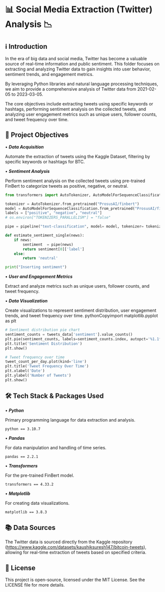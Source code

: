 # 📊 Social Media Extraction (Twitter) Analysis 📉

## ℹ️ __Introduction__

In the era of big data and social media, Twitter has become a valuable source of real-time information and public sentiment. This folder focuses on extracting and analyzing Twitter data to gain insights into user behavior, sentiment trends, and engagement metrics. 

By leveraging Python libraries and natural language processing techniques, we aim to provide a comprehensive analysis of Twitter data from 2021-02-05 to 2023-03-05.

The core objectives include extracting tweets using specific keywords or hashtags, performing sentiment analysis on the collected tweets, and analyzing user engagement metrics such as unique users, follower counts, and tweet frequency over time.

## 🎯 __Project Objectives__

• __*Data Acquisition*__

Automate the extraction of tweets using the Kaggle Dataset, filtering by specific keywords or hashtags for BTC.


• __*Sentiment Analysis*__

Perform sentiment analysis on the collected tweets using pre-trained FinBert to categorize tweets as positive, negative, or neutral.

```python
from transformers import AutoTokenizer, AutoModelForSequenceClassification

tokenizer = AutoTokenizer.from_pretrained("ProsusAI/finbert")
model = AutoModelForSequenceClassification.from_pretrained("ProsusAI/finbert")
labels = ["positive", "negative", "neutral"]
# os.environ["TOKENIZERS_PARALLELISM"] = "false"

pipe = pipeline("text-classification", model= model, tokenizer= tokenizer)

def estimate_sentiment_single(news):
    if news:
        sentiment  = pipe(news)
        return sentiment[0]['label']
    else:
        return 'neutral'

print("Inserting sentiment")
```

• __*User and Engagement Metrics*__

Extract and analyze metrics such as unique users, follower counts, and tweet frequency.


• __*Data Visualization*__

Create visualizations to represent sentiment distribution, user engagement trends, and tweet frequency over time.
pythonCopyimport matplotlib.pyplot as plt

```python
# Sentiment distribution pie chart
sentiment_counts = tweets_data['sentiment'].value_counts()
plt.pie(sentiment_counts, labels=sentiment_counts.index, autopct='%1.1f%%')
plt.title('Sentiment Distribution')
plt.show()

# Tweet frequency over time
tweet_count_per_day.plot(kind='line')
plt.title('Tweet Frequency Over Time')
plt.xlabel('Date')
plt.ylabel('Number of Tweets')
plt.show()
```

## 🛠 __Tech Stack & Packages Used__

• __*Python*__

Primary programming language for data extraction and analysis.

```
python == 3.10.7
```

• __*Pandas*__

For data manipulation and handling of time series.

```
pandas == 2.2.1
```

• __*Transformers*__

For the pre-trained FinBert model.

```
transformers == 4.33.2
```

• __*Matplotlib*__

For creating data visualizations.

```
matplotlib == 3.8.3
```

## 📚 __Data Sources__

The Twitter data is sourced directly from the Kaggle repository (https://www.kaggle.com/datasets/kaushiksuresh147/bitcoin-tweets), allowing for real-time extraction of tweets based on specified criteria.

## 📄 __License__

This project is open-source, licensed under the MIT License. See the LICENSE file for more details.